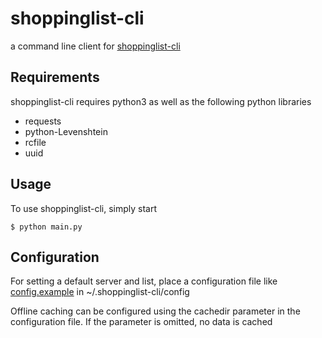 # shoppinglist-cli

a command line client for [shoppinglist-cli](https://github.com/tstehr/shoppinglist)

## Requirements

shoppinglist-cli requires python3 as well as the following python libraries
- requests
- python-Levenshtein
- rcfile
- uuid
## Usage

To use shoppinglist-cli, simply start

```$ python main.py```

## Configuration

For setting a default server and list, place a configuration file like [config.example](config.example) in ~/.shoppinglist-cli/config

Offline caching can be configured using the cachedir parameter in the configuration file.
If the parameter is omitted, no data is cached
